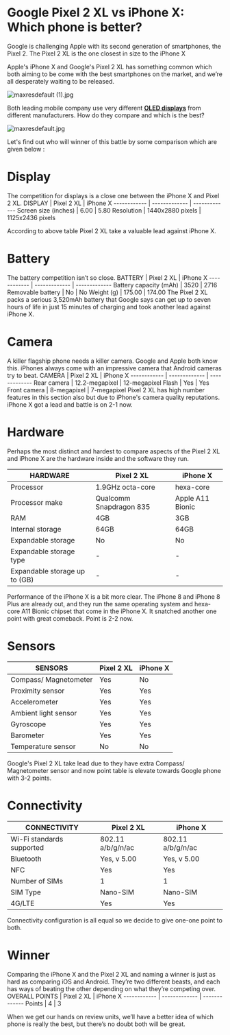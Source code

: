 # Google Pixel 2 XL vs iPhone X: Which phone is better?
Google is challenging Apple with its second generation of smartphones, the Pixel 2. The Pixel 2 XL is the one closest in size to the iPhone X

Apple's iPhone X and Google's Pixel 2 XL has something common which both aiming to be come with the best smartphones on the market, and we’re all desperately waiting  to be released.

![maxresdefault (1).jpg](https://steemitimages.com/DQmTUZCRhdQtZPUUHKBespjdR6KLHwavDhi96gqWk81FZ1A/maxresdefault%20(1).jpg)

Both leading mobile company use very different [**OLED displays**](http://www.tellmehow.co/iphone-8-will-come-with-samasung-oled-display/) from different manufacturers. How do they compare and which is the best? 

![maxresdefault.jpg](https://steemitimages.com/DQmSiFZro8ujyo1betZhUEvFrLmDcQb26tWmU1do5diqeXs/maxresdefault.jpg)

Let's find out who will winner of this battle by some comparison which are given below :

# Display

The competition for displays is a close one between the iPhone X and Pixel 2 XL. 
DISPLAY | Pixel 2 XL | iPhone X
------------ | ------------- | -------------
Screen size (inches) | 6.00 | 5.80
Resolution | 1440x2880 pixels | 1125x2436 pixels

According to above table Pixel 2 XL take a valuable lead against iPhone X.

# Battery

The battery competition isn’t so close.
BATTERY | Pixel 2 XL | iPhone X
------------ | ------------- | -------------
Battery capacity (mAh) | 3520 | 2716
Removable battery | No | No
Weight (g) | 175.00 | 174.00
The Pixel 2 XL packs a serious 3,520mAh battery that Google says can get up to seven hours of life in just 15 minutes of charging and took another lead against iPhone X.

# Camera
A killer flagship phone needs a killer camera. Google and Apple both know this. iPhones always come with an impressive camera that Android cameras try to beat. 
CAMERA | Pixel 2 XL | iPhone X
------------ | ------------- | -------------
Rear camera | 12.2-megapixel | 12-megapixel
Flash | Yes | Yes
Front camera | 8-megapixel | 7-megapixel
Pixel 2 XL has high number features in this section also but due to iPhone's camera quality reputations. iPhone X got a lead and battle is on 2-1 now.

# Hardware

Perhaps the most distinct and hardest to compare aspects of the Pixel 2 XL and iPhone X are the hardware inside and the software they run.

HARDWARE | Pixel 2 XL | iPhone X
------------ | ------------- | -------------
Processor | 1.9GHz octa-core | hexa-core
Processor make | Qualcomm Snapdragon 835 | Apple A11 Bionic
RAM | 4GB | 3GB
Internal storage | 64GB | 64GB
Expandable storage | No | No
Expandable storage type | - | -
Expandable storage up to (GB) | - | -

Performance of the iPhone X is a bit more clear. The iPhone 8 and iPhone 8 Plus are already out, and they run the same operating system and hexa-core A11 Bionic chipset that come in the iPhone X.  It snatched another one point with great comeback. Point is 2-2 now.

# Sensors

SENSORS | Pixel 2 XL | iPhone X
------------ | ------------- | -------------
Compass/ Magnetometer | Yes | No
Proximity sensor | Yes | Yes
Accelerometer | Yes | Yes
Ambient light sensor | Yes | Yes
Gyroscope | Yes | Yes
Barometer | Yes | Yes
Temperature sensor | No | No

Google's Pixel 2 XL take lead due to  they have extra Compass/ Magnetometer sensor and now point table is elevate towards Google phone with 3-2 points.

# Connectivity

CONNECTIVITY | Pixel 2 XL | iPhone X
------------ | ------------- | -------------
Wi-Fi standards supported | 802.11 a/b/g/n/ac | 802.11 a/b/g/n/ac
Bluetooth | Yes, v 5.00 | Yes, v 5.00
NFC | Yes | Yes
Number of SIMs | 1 | 1
SIM Type | Nano-SIM | Nano-SIM
4G/LTE | Yes | Yes

Connectivity configuration is all equal so we decide to give one-one point to both.

# Winner
Comparing the iPhone X and the Pixel 2 XL and naming a winner is just as hard as comparing iOS and Android. They’re two different beasts, and each has ways of beating the other depending on what they’re competing over. 
OVERALL POINTS | Pixel 2 XL | iPhone X
------------ | ------------- | -------------
Points | 4 | 3

When we get our hands on review units, we’ll have a better idea of which phone is really the best, but there’s no doubt both will be great. 




 

